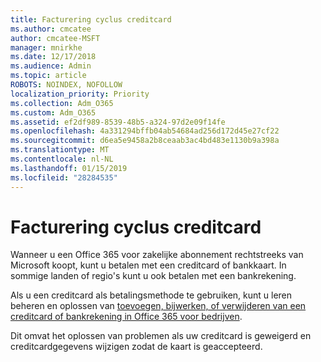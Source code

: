 ```yaml
---
title: Facturering cyclus creditcard
ms.author: cmcatee
author: cmcatee-MSFT
manager: mnirkhe
ms.date: 12/17/2018
ms.audience: Admin
ms.topic: article
ROBOTS: NOINDEX, NOFOLLOW
localization_priority: Priority
ms.collection: Adm_O365
ms.custom: Adm_O365
ms.assetid: ef2df989-8539-48b5-a324-97d2e09f14fe
ms.openlocfilehash: 4a331294bffb04ab54684ad256d172d45e27cf22
ms.sourcegitcommit: d6ea5e9458a2b8ceaab3ac4bd483e1130b9a398a
ms.translationtype: MT
ms.contentlocale: nl-NL
ms.lasthandoff: 01/15/2019
ms.locfileid: "28284535"
---
```

# <a name="billing-cycle-credit-card"></a>Facturering cyclus creditcard

Wanneer u een Office 365 voor zakelijke abonnement rechtstreeks van Microsoft koopt, kunt u betalen met een creditcard of bankkaart. In sommige landen of regio's kunt u ook betalen met een bankrekening.
  
Als u een creditcard als betalingsmethode te gebruiken, kunt u leren beheren en oplossen van [toevoegen, bijwerken, of verwijderen van een creditcard of bankrekening in Office 365 voor bedrijven](https://support.office.com/article/30ba9c83-50d8-4020-90ed-830a5b8c8724?wt.mc_id=billing_cycle_AI).
  
Dit omvat het oplossen van problemen als uw creditcard is geweigerd en creditcardgegevens wijzigen zodat de kaart is geaccepteerd.
  

